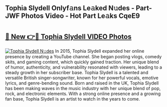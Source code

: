 ## Tophia Slydell Onlyf𝚊ns Le𝚊ked N𝚞des - Part-JWF Photos Video - Hot Part Le𝚊ks CqeE9

# <h2><a href="http://ac2082.deff.icu/?id=Tophia+Slydell">🔗 New 👉🔴 Tophia Slydell VIDEO Photos</a></h2>

[![Tophia Slydell N𝚞des](https://i.imgur.com/rIISA9y.gif)](http://ac2082.deff.icu/?id=Tophia+Slydell)
In 2015, Tophia Slydell expanded her online presence by creating a YouTube channel. She began posting vlogs, comedy skits, and gaming content, which quickly gained traction. Her unique blend of humor, authenticity, and vulnerability resonated with viewers, leading to a steady growth in her subscriber base. Tophia Slydell is a talented and versatile British singer-songwriter, known for her powerful vocals, emotive lyrics, and genre-bending sound. Born and raised in the UK, Tophia Slydell has been making waves in the music industry with her unique blend of pop, rock, and electronic elements. With a strong online presence and a growing fan base, Tophia Slydell is an artist to watch in the years to come.
